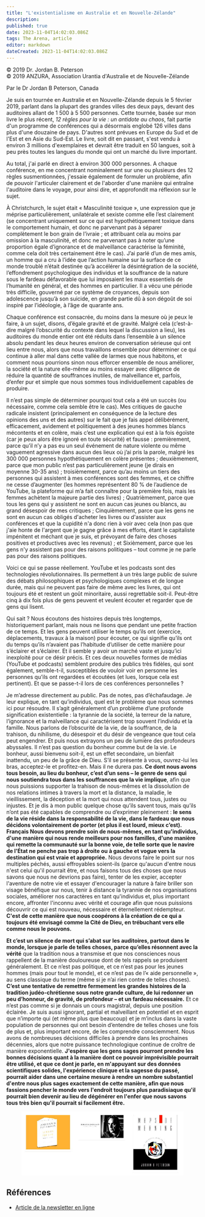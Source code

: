 ```yaml
---
title: "L'existentialisme en Australie et en Nouvelle-Zélande"
description: 
published: true
date: 2023-11-04T14:02:03.086Z
tags: The Arena, article
editor: markdown
dateCreated: 2023-11-04T14:02:03.086Z
---
```


<p class="v-card v-sheet theme--light grey lighten-3 px-2">© 2019 Dr. Jordan B. Peterson<br>© 2019 ANZURA, Association Urantia d'Australie et de Nouvelle-Zélande</p>


Par le Dr Jordan B Peterson, Canada

Je suis en tournée en Australie et en Nouvelle-Zélande depuis le 5 février 2019, parlant dans la plupart des grandes villes des deux pays, devant des auditoires allant de 1 500 à 5 500 personnes. Cette tournée, basée sur mon livre le plus récent, _12 règles pour la vie : un antidote au chaos_, fait partie d'un programme de conférences qui a désormais englobé 126 villes dans plus d'une douzaine de pays. D'autres sont prévues en Europe du Sud et de l'Est et en Asie du Sud-Est. Le livre, soit dit en passant, s'est vendu à environ 3 millions d'exemplaires et devrait être traduit en 50 langues, soit à peu près toutes les langues du monde qui ont un marché du livre important.

Au total, j'ai parlé en direct à environ 300 000 personnes. A chaque conférence, en me concentrant nominalement sur une ou plusieurs des 12 règles susmentionnées, j'essaie également de formuler un problème, afin de pouvoir l'articuler clairement et de l'aborder d'une manière qui entraîne l'auditoire dans le voyage, pour ainsi dire, et approfondit ma réflexion sur le sujet.

À Christchurch, le sujet était « Masculinité toxique », une expression que je méprise particulièrement, unilatérale et sexiste comme elle l’est clairement (se concentrant uniquement sur ce qui est hypothétiquement toxique dans le comportement humain, et donc ne parvenant pas à séparer complètement le bon grain de l’ivraie ; et attribuant cela au moins par omission à la masculinité, et donc ne parvenant pas à noter qu’une proportion égale d’ignorance et de malveillance caractérise la féminité, comme cela doit très certainement être le cas). J’ai parlé d’un de mes amis, un homme qui a cru à l’idée que l’action humaine sur la surface de ce monde troublé n’était destinée qu’à accélérer la désintégration de la société, l’effondrement psychologique des individus et la souffrance de la nature sous le fardeau défavorable que lui imposaient les maux essentiels de l’humanité en général, et des hommes en particulier. Il a vécu une période très difficile, gouverné par ce système de croyances, depuis son adolescence jusqu’à son suicide, en grande partie dû à son dégoût de soi inspiré par l’idéologie, à l’âge de quarante ans.

Chaque conférence est consacrée, du moins dans la mesure où je peux le faire, à un sujet, disons, d’égale gravité et de gravité. Malgré cela (c’est-à-dire malgré l’obscurité du contexte dans lequel la discussion a lieu), les auditoires du monde entier ont été réduits dans l’ensemble à un silence absolu pendant les deux heures environ de conversation sérieuse qui ont lieu entre nous, alors que nous travaillons ensemble pour déterminer ce qui continue à aller mal dans cette vallée de larmes que nous habitons, et comment nous pourrions sinon nous efforcer ensemble de nous améliorer, la société et la nature elle-même au moins essayer avec diligence de réduire la quantité de souffrances inutiles, de malveillance et, parfois, d’enfer pur et simple que nous sommes tous individuellement capables de produire.

Il n’est pas simple de déterminer pourquoi tout cela a été un succès (ou nécessaire, comme cela semble être le cas). Mes critiques de gauche radicale insistent (principalement en conséquence de la lecture des opinions des uns et des autres) sur le fait que je fais appel délibérément, efficacement, avidement et politiquement à des jeunes hommes blancs mécontents et en colère, mais c’est une explication qui est à la fois égoïste (car je peux alors être ignoré en toute sécurité) et fausse : premièrement, parce qu’il n’y a pas eu un seul événement de nature violente ou même vaguement agressive dans aucun des lieux où j’ai pris la parole, malgré les 300 000 personnes hypothétiquement en colère présentes ; deuxièmement, parce que mon public n’est pas particulièrement jeune (je dirais en moyenne 30-35 ans) ; troisièmement, parce qu’au moins un tiers des personnes qui assistent à mes conférences sont des femmes, et ce chiffre ne cesse d’augmenter (les hommes représentent 80 % de l’audience de YouTube, la plateforme qui m’a fait connaître pour la première fois, mais les femmes achètent la majeure partie des livres) ; Quatrièmement, parce que tous les gens qui y assistent ne sont en aucun cas jeunes ou blancs, au grand désespoir de mes critiques ; Cinquièmement, parce que les gens ne sont en aucun cas obligés d'acheter les livres ou d'assister aux conférences et que la cupidité n'a donc rien à voir avec cela (non pas que j'aie honte de l'argent que je gagne grâce à mes efforts, étant le capitaliste impénitent et méchant que je suis, et prévoyant de faire des choses positives et productives avec les revenus) ; et Sixièmement, parce que les gens n'y assistent pas pour des raisons politiques – tout comme je ne parle pas pour des raisons politiques.

Voici ce qui se passe réellement. YouTube et les podcasts sont des technologies révolutionnaires. Ils permettent à un très large public de suivre des débats philosophiques et psychologiques complexes et de longue durée, mais qui ne peuvent pas faire de même avec les livres, qui ont toujours été et restent un goût minoritaire, aussi regrettable soit-il. Peut-être cinq à dix fois plus de gens peuvent et veulent écouter et regarder que de gens qui lisent.

Qui sait ? Nous écoutons des histoires depuis très longtemps, historiquement parlant, mais nous ne lisons que pendant une petite fraction de ce temps. Et les gens peuvent utiliser le temps qu’ils ont (exercice, déplacements, travaux à la maison) pour écouter, ce qui signifie qu’ils ont du temps qu’ils n’avaient pas l’habitude d’utiliser de cette manière pour s’éclairer et s’éclairer. Et il semble y avoir un marché vaste et jusqu’ici inexploité pour ce désir précis. Et ces deux nouvelles formes de médias (YouTube et podcasts) semblent produire des publics très fidèles, qui sont également, semble-t-il, susceptibles de vouloir voir en personne les personnes qu’ils ont regardées et écoutées (et lues, lorsque cela est pertinent). Et que se passe-t-il lors de ces conférences personnelles ?

Je m’adresse directement au public. Pas de notes, pas d’échafaudage. Je leur explique, en tant qu’individus, quel est le problème que nous sommes ici pour résoudre. Il s’agit généralement d’un problème d’une profonde signification existentielle : la tyrannie de la société, la terreur de la nature, l’ignorance et la malveillance qui caractérisent trop souvent l’individu et la famille. Nous parlons de l’obscurité de la vie, de la souffrance, de la trahison, du nihilisme, du désespoir et du désir de vengeance que tout cela peut engendrer. Et puis nous extrayons un peu de lumière des profondeurs abyssales. Il n’est pas question du bonheur comme but de la vie. Le bonheur, aussi bienvenu soit-il, est un effet secondaire, un bienfait inattendu, un peu de la grâce de Dieu. S’il se présente à vous, ouvrez-lui les bras, acceptez-le et profitez-en. Mais il ne durera pas. **Ce dont nous avons tous besoin, au lieu du bonheur, c’est d’un sens – le genre de sens qui nous soutiendra tous dans les souffrances que la vie implique**, afin que nous puissions supporter la trahison de nous-mêmes et la dissolution de nos relations intimes à travers la mort et la distance, la maladie, le vieillissement, la déception et la mort qui nous attendent tous, justes ou injustes. Et je dis à mon public quelque chose qu’ils savent tous, mais qu’ils n’ont pas été capables de comprendre ou d’exprimer pleinement : **le sens de la vie réside dans la responsabilité de la vie, dans le fardeau que nous décidons volontairement de porter (et plus il est lourd, mieux c’est). Français Nous devons prendre soin de nous-mêmes, en tant qu'individus, d'une manière qui nous rende meilleurs pour nos familles, d'une manière qui remette la communauté sur la bonne voie, de telle sorte que le navire de l'État ne penche pas trop à droite ou à gauche et vogue vers la destination qui est vraie et appropriée.** Nous devons faire le point sur nos multiples péchés, aussi effroyables soient-ils (parce qu'aucun d'entre nous n'est celui qu'il pourrait être, et nous faisons tous des choses que nous savons que nous ne devrions pas faire), tenter de les expier, accepter l'aventure de notre vie et essayer d'encourager la nature à faire briller son visage bénéfique sur nous, tenir à distance la tyrannie de nos organisations sociales, améliorer nos caractères en tant qu'individus et, plus important encore, affronter l'inconnu avec vérité et courage afin que nous puissions découvrir ce qui est nouveau, nécessaire et éternellement rédempteur. **C'est de cette manière que nous coopérons à la création de ce qui a toujours été envisagé comme la Cité de Dieu, en trébuchant vers elle comme nous le pouvons.**

**Et c’est un silence de mort qui s’abat sur les auditoires, partout dans le monde, lorsque je parle de telles choses, parce qu’elles résonnent avec la vérité** que la tradition nous a transmise et que nos consciences nous rappellent de la manière douloureuse dont de tels rappels se produisent généralement. Et ce n’est pas politique, et ce n’est pas pour les jeunes hommes (mais pour tout le monde), et ce n’est pas de l’« aide personnelle », au sens classique du terme (même si je n’ai rien contre de telles choses). **C’est une tentative de remettre fermement les grandes histoires de la tradition judéo-chrétienne sous notre grande culture, de lui redonner un peu d’honneur, de gravité, de profondeur – et un fardeau nécessaire.** Et ce n’est pas comme si je donnais un cours magistral, depuis une position éclairée. Je suis aussi ignorant, partial et malveillant en potentiel et en esprit que n’importe qui (et même plus que beaucoup) et je m’inclus dans la vaste population de personnes qui ont besoin d’entendre de telles choses une fois de plus et, plus important encore, de les comprendre consciemment. Nous avons de nombreuses décisions difficiles à prendre dans les prochaines décennies, alors que notre puissance technologique continue de croître de manière exponentielle. **J'espère que les gens sages pourront prendre les bonnes décisions quant à la manière dont ce pouvoir imprévisible pourrait être utilisé, et que ce dont je parle, en m'appuyant sur des données scientifiques solides, l'expérience clinique et la sagesse du passé, pourrait aider dans une certaine mesure à rendre un nombre substantiel d'entre nous plus sages exactement de cette manière, afin que nous fassions pencher le monde vers l'endroit toujours plus paradisiaque qu'il pourrait bien devenir au lieu de dégénérer en l'enfer que nous savons tous très bien qu'il pourrait si facilement être.**

<figure id="Figure_1" class="image urantiapedia">
<img src="/image/article/The_Arena/Jordan_B_Peterson.jpg" alt="Jordan B. Peterson">
</figure>

## Références

- [Article de la newsletter en ligne](https://anzura.urantia-association.org/2019/08/06/existentialism-australia-new-zealand)

